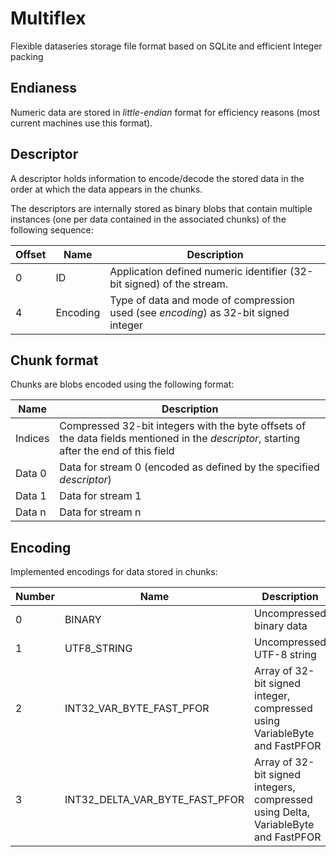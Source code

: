# Multiflex
Flexible dataseries storage file format based on SQLite and efficient Integer packing


## Endianess

Numeric data are stored in *little-endian* format for efficiency reasons (most current machines use this format).


## Descriptor

A descriptor holds information to encode/decode the stored data in the order at which the data appears in the chunks.

The descriptors are internally stored as binary blobs that contain multiple instances (one per data contained in the associated chunks) of the following sequence:

Offset | Name | Description
--- | --- | ---
0   | ID | Application defined numeric identifier (32-bit signed) of the stream. 
4   | Encoding | Type of data and mode of compression used (see *encoding*) as 32-bit signed integer


## Chunk format

Chunks are blobs encoded using the following format:

Name | Description
--- | ---
Indices | Compressed 32-bit integers with the byte offsets of the data fields mentioned in the *descriptor*, starting after the end of this field
Data 0 | Data for stream 0 (encoded as defined by the specified *descriptor*)
Data 1 | Data for stream 1
Data n | Data for stream n


## Encoding

Implemented encodings for data stored in chunks:

Number | Name | Description
--- | --- | ---
0   | BINARY | Uncompressed binary data
1   | UTF8_STRING | Uncompressed UTF-8 string
2   | INT32_VAR_BYTE_FAST_PFOR | Array of 32-bit signed integer, compressed using VariableByte and FastPFOR
3   | INT32_DELTA_VAR_BYTE_FAST_PFOR | Array of 32-bit signed integers, compressed using Delta, VariableByte and FastPFOR
